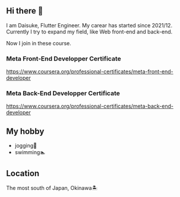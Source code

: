 ## Hi there 👋

I am Daisuke, Flutter Engineer. My carear has started since 2021/12.
Currently I try to expand my field, like Web front-end and back-end.

Now I join in these course.

### Meta Front-End Developper Certificate

https://www.coursera.org/professional-certificates/meta-front-end-developer

### Meta Back-End Developper Certificate

https://www.coursera.org/professional-certificates/meta-back-end-developer


## My hobby
- jogging🏃
- swimming🏊

## Location
The most south of Japan, Okinawa🏝️

<!--
**dai10512/dai10512** is a ✨ _special_ ✨ repository because its `README.md` (this file) appears on your GitHub profile.

Here are some ideas to get you started:

- 🔭 I’m currently working on ...
- 🌱 I’m currently learning ...
- 👯 I’m looking to collaborate on ...
- 🤔 I’m looking for help with ...
- 💬 Ask me about ...
- 📫 How to reach me: ...
- 😄 Pronouns: ...
- ⚡ Fun fact: ...
-->
